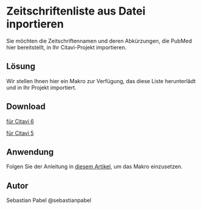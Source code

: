 # Zeitschriftenliste aus Datei inportieren

Sie möchten die Zeitschriftennamen und deren Abkürzungen, die PubMed hier bereitstellt, in Ihr Citavi-Projekt importieren. 

## Lösung
Wir stellen Ihnen hier ein Makro zur Verfügung, das diese Liste herunterlädt und in Ihr Projekt importiert. 

## Download
[für Citavi 6](C6_Import_Journals_PubMed.cs)

[für Citavi 5](C5_Import_Journals_PubMed.cs)


## Anwendung
Folgen Sie der Anleitung in [diesem Artikel](\readme.de.md), um das Makro einzusetzen.


## Autor
Sebastian Pabel @sebastianpabel